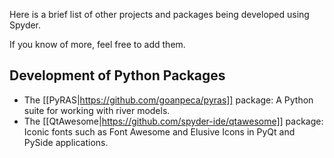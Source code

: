 Here is a brief list of other projects and packages being developed using Spyder. 

If you know of more, feel free to add them.

## Development of Python Packages

* The [[PyRAS|https://github.com/goanpeca/pyras]] package: A Python suite for working with river models.
* The [[QtAwesome|https://github.com/spyder-ide/qtawesome]] package: Iconic fonts such as Font Awesome and Elusive Icons in PyQt and PySide applications.

